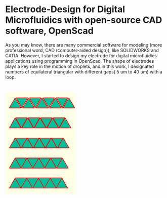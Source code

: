 # Electrode-Design for Digital Microfluidics with open-source CAD software, OpenScad

As you may know, there are many commercial software for modeling (more professional word, CAD (computer-aided design)), like SOLIDWORKS and CATIA. However, I started to design my electrode for digital microfluidics applications using programming in OpenScad. The shape of electrodes plays a key role in the motion of droplets, and in this work, I designated numbers of equilateral triangular with different gaps( 5 um to 40 um) with a loop. 


<h1><img src="https://github.com/armanhajizadeh/Electrode-Design-for-Digital-Microfluidics-with-open-source-CAD-software-OpenScad/blob/main/Screenshot%20from%202024-11-03%2007-25-09.png"
></h1>
